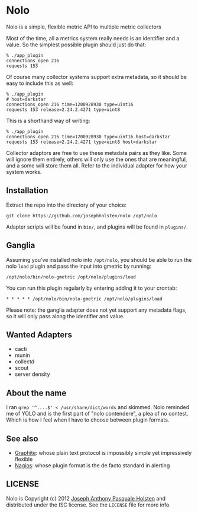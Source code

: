Nolo
========

Nolo is a simple, flexible metric API to multiple metric collectors

Most of the time, all a metrics system really needs is an identifier
and a value. So the simplest possible plugin should just do that:

    % ./app_plugin
    connections_open 216
    requests 153

Of course many collector systems support extra metadata, so it should
be easy to include this as well:

    % ./app_plugin
    # host=darkstar
    connections_open 216 time=1200928930 type=uint16
    requests 153 release=2.24.2.4271 type=uint8

This is a shorthand way of writing:

    % ./app_plugin
    connections_open 216 time=1200928930 type=uint16 host=darkstar
    requests 153 release=2.24.2.4271 type=uint8 host=darkstar

Collector adaptors are free to use these metadata pairs as they like.
Some will ignore them entirely, others will only use the ones that are
meaningful, and a some will store them all. Refer to the individual
adapter for how your system works.

Installation
------------

Extract the repo into the directory of your choice:

    git clone https://github.com/josephholsten/nolo /opt/nolo

Adapter scripts will be found in `bin/`, and plugins will be found
in `plugins/`.

Ganglia
-------

Assuming you've installed nolo into `/opt/nolo`, you should be able to
run the nolo `load` plugin and pass the input into gmetric by running:

    /opt/nolo/bin/nolo-gmetric /opt/nolo/plugins/load

You can run this plugin regularly by entering adding it to your crontab:

    * * * * * /opt/nolo/bin/nolo-gmetric /opt/nolo/plugins/load

Please note: the ganglia adapter does not yet support any metadata
flags, so it will only pass along the identifier and value.

Wanted Adapters
---------------

- cacti
- munin
- collectd
- scout
- server density

About the name
--------------

I ran `grep '^....$' < /usr/share/dict/words` and skimmed. Nolo
reminded me of YOLO and is the first part of "nolo contendere", a plea
of no contest. Which is how I feel when I have to choose between
plugin formats.

See also
--------

- [Graphite](http://graphite.wikidot.com): whose plain text protocol is impossibly simple yet impressively flexible
- [Nagios](http://www.nagios.org): whose plugin format is the de facto standard in alerting

LICENSE
-------

Nolo is Copyright (c) 2012 [Joseph Anthony Pasquale
Holsten](http://josephholsten.com) and distributed under the ISC
license. See the `LICENSE` file for more info.
